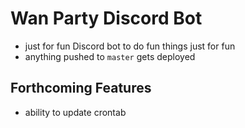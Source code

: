 # Wan Party Discord Bot

- just for fun Discord bot to do fun things just for fun
- anything pushed to `master` gets deployed

## Forthcoming Features

- ability to update crontab

